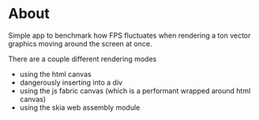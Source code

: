 # About

Simple app to benchmark how FPS fluctuates when rendering a ton vector graphics moving around the screen at once.

There are a couple different rendering modes
 - using the html canvas
 - dangerously inserting into a div
 - using the js fabric canvas (which is a performant wrapped around html canvas)
 - using the skia web assembly module
